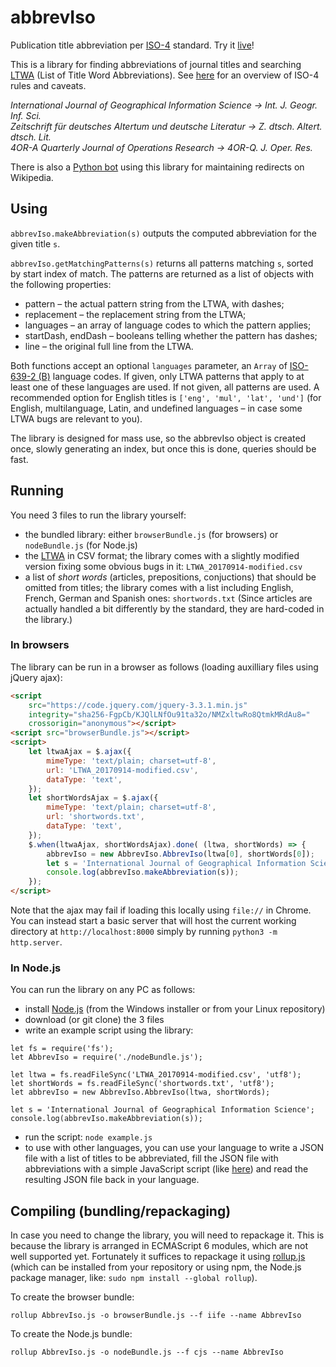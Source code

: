 # abbrevIso
Publication title abbreviation per [ISO-4](https://web.archive.org/web/20180328190032/http://www.uai.cl/images/sitio/biblioteca/citas/ISO_4_1997en.pdf/) standard.
Try it [live](https://marcinwrochna.github.io/abbrevIso/)!

This is a library for finding abbreviations of journal titles and searching [LTWA](http://www.issn.org/services/online-services/access-to-the-ltwa/) (List of Title Word Abbreviations). See [here](https://marcinwrochna.github.io/abbrevIso/) for an overview of ISO-4 rules and caveats.

_International Journal of Geographical Information Science → Int. J. Geogr. Inf. Sci._  
_Zeitschrift für deutsches Altertum und deutsche Literatur → Z. dtsch. Altert. dtsch. Lit._  
_4OR-A Quarterly Journal of Operations Research → 4OR-Q. J. Oper. Res._

There is also a [Python bot](https://github.com/marcinwrochna/tokenzeroBot/tree/master/abbrevIsoBot) using this library for maintaining redirects on Wikipedia.

## Using
`abbrevIso.makeAbbreviation(s)` outputs the computed abbreviation for the given title `s`.

`abbrevIso.getMatchingPatterns(s)` returns all patterns matching `s`, sorted by start index of match.
The patterns are returned as a list of objects with the following properties:
 * pattern – the actual pattern string from the LTWA, with dashes;
 * replacement – the replacement string from the LTWA;
 * languages – an array of language codes to which the pattern applies;
 * startDash, endDash – booleans telling whether the pattern has dashes;
 * line – the original full line from the LTWA.

Both functions accept an optional `languages` parameter, an `Array` of [ISO-639-2 (B)](https://www.loc.gov/standards/iso639-2/php/code_list.php) language codes. If given, only LTWA patterns that apply to at least one of these languages are used.
If not given, all patterns are used. A recommended option for English titles is `['eng', 'mul', 'lat', 'und']` (for English, multilanguage, Latin, and undefined languages – in case some LTWA bugs are relevant to you).

The library is designed for mass use, so the abbrevIso object is created once, slowly generating an index, but once this is done, queries should be fast.

## Running
You need 3 files to run the library yourself:
* the bundled library: either `browserBundle.js` (for browsers) or `nodeBundle.js` (for Node.js)
* the [LTWA](http://www.issn.org/services/online-services/access-to-the-ltwa/) in CSV format; the library comes with a slightly modified version fixing some obvious bugs in it: `LTWA_20170914-modified.csv`
* a list of _short words_ (articles, prepositions, conjuctions) that should be omitted from titles; the library comes with a list including English, French, German and Spanish ones: `shortwords.txt` (Since articles are actually handled a bit differently by the standard, they are hard-coded in the library.)

### In browsers
The library can be run in a browser as follows (loading auxilliary files using jQuery ajax):
```html
<script
	src="https://code.jquery.com/jquery-3.3.1.min.js"
	integrity="sha256-FgpCb/KJQlLNfOu91ta32o/NMZxltwRo8QtmkMRdAu8="
	crossorigin="anonymous"></script>
<script src="browserBundle.js"></script>
<script>
	let ltwaAjax = $.ajax({
		mimeType: 'text/plain; charset=utf-8',
		url: 'LTWA_20170914-modified.csv',
		dataType: 'text',
	});
	let shortWordsAjax = $.ajax({
		mimeType: 'text/plain; charset=utf-8',
		url: 'shortwords.txt',
		dataType: 'text',
	});
	$.when(ltwaAjax, shortWordsAjax).done( (ltwa, shortWords) => {
		abbrevIso = new AbbrevIso.AbbrevIso(ltwa[0], shortWords[0]);
		let s = 'International Journal of Geographical Information Science';
		console.log(abbrevIso.makeAbbreviation(s));
	});
</script>  
```
Note that the ajax may fail if loading this locally using `file://` in Chrome.
You can instead start a basic server that will host the current working directory at `http://localhost:8000` simply by running `python3 -m http.server`.

### In Node.js
You can run the library on any PC as follows:
* install [Node.js](https://nodejs.org/en/) (from the Windows installer or from your Linux repository)
* download (or git clone) the 3 files
* write an example script using the library:

```node
let fs = require('fs');
let AbbrevIso = require('./nodeBundle.js');

let ltwa = fs.readFileSync('LTWA_20170914-modified.csv', 'utf8');
let shortWords = fs.readFileSync('shortwords.txt', 'utf8');
let abbrevIso = new AbbrevIso.AbbrevIso(ltwa, shortWords);

let s = 'International Journal of Geographical Information Science';
console.log(abbrevIso.makeAbbreviation(s));
```
* run the script: `node example.js`
* to use with other languages, you can use your language to write a JSON file with a list of titles to be abbreviated, fill the JSON file with abbreviations with a simple JavaScript script (like [here](exampleScript.js)) and read the resulting JSON file back in your language.

## Compiling (bundling/repackaging)
In case you need to change the library, you will need to repackage it. 
This is because the library is arranged in ECMAScript 6 modules, which are not well supported yet.
Fortunately it suffices to repackage it using [rollup.js](https://rollupjs.org/) (which can be installed from your repository or using npm, the Node.js package manager, like: `sudo npm install --global rollup`).

To create the browser bundle:

`rollup AbbrevIso.js -o browserBundle.js --f iife --name AbbrevIso`

To create the Node.js bundle:

`rollup AbbrevIso.js -o nodeBundle.js --f cjs --name AbbrevIso`
